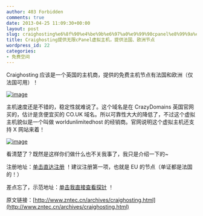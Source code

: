 ```yaml
---
author: 403 Forbidden
comments: true
date: 2013-04-25 11:09:30+00:00
layout: post
slug: craighosting%e6%8f%90%e4%be%9b%e6%97%a0%e9%99%90cpanel%e8%99%9a%e6%8b%9f%e4%b8%bb%e6%9c%ba%ef%bc%8c%e6%8f%90%e4%be%9b%e6%b3%95%e5%9b%bd%e3%80%81%e6%ac%a7%e6%b4%b2%e8%8a%82%e7%82%b9
title: Craighosting提供无限cPanel虚拟主机，提供法国、欧洲节点
wordpress_id: 22
categories:
- 免费空间
---
```

Craighosting 应该是一个英国的主机商，提供的免费主机节点有法国和欧洲（仅法国可用）！

[![image](/uploads/2013/04/wpid-20130425035155158.jpg)](/uploads/2013/04/wpid-20130425035155158.jpg)



主机速度还是不错的，稳定性就难说了。这个域名是在 CrazyDomains 英国官网买的，估计是贪便宜买的 CO.UK 域名。所以可靠性大大的降低了，不过这个虚拟主机貌似是一个叫做 worldunlimitedhost 的经销商。官网说明这个虚拟主机还支持 X 网站来着！

[![image](/uploads/2013/04/wpid-20130425035154574.jpg)](/uploads/2013/04/wpid-20130425035154574.jpg)



看清楚了？既然是这样你们做什么也不关我事了，我只是介绍一下的~

注册地址：[单击直达注册](http://craighosting.co.uk/billing/index.php/order) ！建议注册第一项，也就是 EU 的节点（单证都是法国的！）

差点忘了，示范地址：[单击我直接查看探针](http://craighosting.xn--tiq422d8wmkhj.tk) ！

原文链接：[http://www.zntec.cn/archives/craighosting.html](http://www.zntec.cn/archives/craighosting.html)
